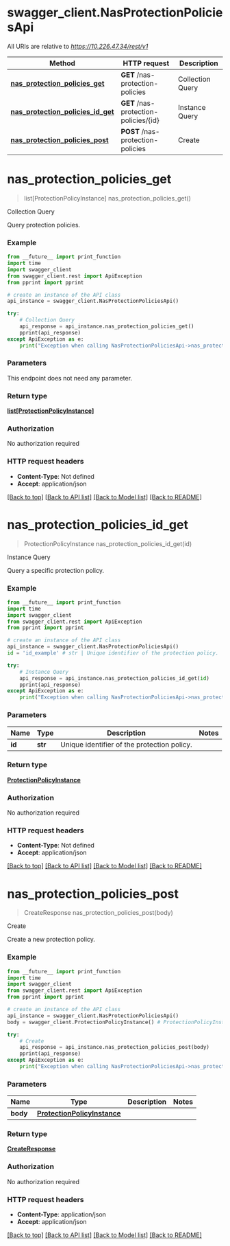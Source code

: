 # swagger_client.NasProtectionPoliciesApi

All URIs are relative to *https://10.226.47.34/rest/v1*

Method | HTTP request | Description
------------- | ------------- | -------------
[**nas_protection_policies_get**](NasProtectionPoliciesApi.md#nas_protection_policies_get) | **GET** /nas-protection-policies | Collection Query
[**nas_protection_policies_id_get**](NasProtectionPoliciesApi.md#nas_protection_policies_id_get) | **GET** /nas-protection-policies/{id} | Instance Query
[**nas_protection_policies_post**](NasProtectionPoliciesApi.md#nas_protection_policies_post) | **POST** /nas-protection-policies | Create

# **nas_protection_policies_get**
> list[ProtectionPolicyInstance] nas_protection_policies_get()

Collection Query

Query protection policies.

### Example
```python
from __future__ import print_function
import time
import swagger_client
from swagger_client.rest import ApiException
from pprint import pprint

# create an instance of the API class
api_instance = swagger_client.NasProtectionPoliciesApi()

try:
    # Collection Query
    api_response = api_instance.nas_protection_policies_get()
    pprint(api_response)
except ApiException as e:
    print("Exception when calling NasProtectionPoliciesApi->nas_protection_policies_get: %s\n" % e)
```

### Parameters
This endpoint does not need any parameter.

### Return type

[**list[ProtectionPolicyInstance]**](ProtectionPolicyInstance.md)

### Authorization

No authorization required

### HTTP request headers

 - **Content-Type**: Not defined
 - **Accept**: application/json

[[Back to top]](#) [[Back to API list]](../README.md#documentation-for-api-endpoints) [[Back to Model list]](../README.md#documentation-for-models) [[Back to README]](../README.md)

# **nas_protection_policies_id_get**
> ProtectionPolicyInstance nas_protection_policies_id_get(id)

Instance Query

Query a specific protection policy.

### Example
```python
from __future__ import print_function
import time
import swagger_client
from swagger_client.rest import ApiException
from pprint import pprint

# create an instance of the API class
api_instance = swagger_client.NasProtectionPoliciesApi()
id = 'id_example' # str | Unique identifier of the protection policy.

try:
    # Instance Query
    api_response = api_instance.nas_protection_policies_id_get(id)
    pprint(api_response)
except ApiException as e:
    print("Exception when calling NasProtectionPoliciesApi->nas_protection_policies_id_get: %s\n" % e)
```

### Parameters

Name | Type | Description  | Notes
------------- | ------------- | ------------- | -------------
 **id** | **str**| Unique identifier of the protection policy. | 

### Return type

[**ProtectionPolicyInstance**](ProtectionPolicyInstance.md)

### Authorization

No authorization required

### HTTP request headers

 - **Content-Type**: Not defined
 - **Accept**: application/json

[[Back to top]](#) [[Back to API list]](../README.md#documentation-for-api-endpoints) [[Back to Model list]](../README.md#documentation-for-models) [[Back to README]](../README.md)

# **nas_protection_policies_post**
> CreateResponse nas_protection_policies_post(body)

Create

Create a new protection policy.

### Example
```python
from __future__ import print_function
import time
import swagger_client
from swagger_client.rest import ApiException
from pprint import pprint

# create an instance of the API class
api_instance = swagger_client.NasProtectionPoliciesApi()
body = swagger_client.ProtectionPolicyInstance() # ProtectionPolicyInstance | 

try:
    # Create
    api_response = api_instance.nas_protection_policies_post(body)
    pprint(api_response)
except ApiException as e:
    print("Exception when calling NasProtectionPoliciesApi->nas_protection_policies_post: %s\n" % e)
```

### Parameters

Name | Type | Description  | Notes
------------- | ------------- | ------------- | -------------
 **body** | [**ProtectionPolicyInstance**](ProtectionPolicyInstance.md)|  | 

### Return type

[**CreateResponse**](CreateResponse.md)

### Authorization

No authorization required

### HTTP request headers

 - **Content-Type**: application/json
 - **Accept**: application/json

[[Back to top]](#) [[Back to API list]](../README.md#documentation-for-api-endpoints) [[Back to Model list]](../README.md#documentation-for-models) [[Back to README]](../README.md)

